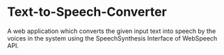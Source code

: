 # Text-to-Speech-Converter
A web application which converts the given input text into speech by the voices in the system using the SpeechSynthesis Interface of WebSpeech API.
